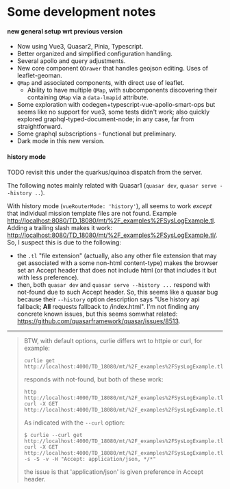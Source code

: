 # Some development notes

#### new general setup wrt previous version

- Now using Vue3, Quasar2, Pinia, Typescript.
- Better organized and simplified configuration handling.
- Several apollo and query adjustments.
- New core component `QDrawer` that handles geojson editing. Uses of leaflet-geoman.
- `QMap` and associated components, with direct use of leaflet.
  - Ability to have multiple `QMap`, with subcomponents discovering their
    containing `QMap` via a `data-lmapid` attribute.
- Some exploration with codegen+typescript-vue-apollo-smart-ops but seems like no support for vue3,
  some tests didn't work; also quickly explored graphql-typed-document-node; in any case, far from
  straightforward.
- Some graphql subscriptions - functional but preliminary.
- Dark mode in this new version.

#### history mode

TODO revisit this under the quarkus/quinoa dispatch from the server.

The following notes mainly related with Quasar1 (`quasar dev`, `quasar serve --history ..`).

With history mode (`vueRouterMode: 'history'`), all seems to work _except_ that individual
mission template files are not found.
Example <http://localhost:8080/TD_18080/mt/%2F_examples%2FSysLogExample.tl>.
Adding a trailing slash makes it work:
<http://localhost:8080/TD_18080/mt/%2F_examples%2FSysLogExample.tl/>.
So, I suspect this is due to the following:
- the `.tl` "file extension" (actually, also any other file extension that may get associated
  with a some non-html content-type) makes the browser set an Accept header that does not
  include html (or that includes it but with less preference).
- then, both `quasar dev` and `quasar serve --history ...` respond with not-found
  due to such Accept header.
So, this seems like a quasar bug because their `--history` option description says
"Use history api fallback; **All** requests fallback to /index.html".
I'm not finding any concrete known issues, but this seems somwhat related:
<https://github.com/quasarframework/quasar/issues/8513>.

---
> BTW, with default options, curlie differs wrt to httpie or curl, for example:
> ```
> curlie get http://localhost:4000/TD_18080/mt/%2F_examples%2FSysLogExample.tl/
> ```
> responds with not-found, but both of these work:
> ```
> http        http://localhost:4000/TD_18080/mt/%2F_examples%2FSysLogExample.tl/
> curl -X GET http://localhost:4000/TD_18080/mt/%2F_examples%2FSysLogExample.tl/
> ```
> As indicated with the `--curl` option:
> ```
> $ curlie --curl get http://localhost:4000/TD_18080/mt/%2F_examples%2FSysLogExample.tl/
> curl -X GET http://localhost:4000/TD_18080/mt/%2F_examples%2FSysLogExample.tl/ -s -S -v -H "Accept: application/json, */*"
> ```
> the issue is that 'application/json' is given preference in Accept header.
